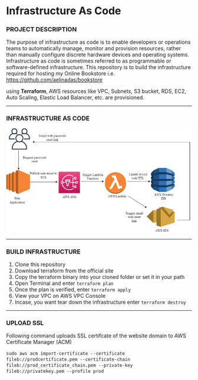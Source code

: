 # Infrastructure As Code

### PROJECT DESCRIPTION

The purpose of infrastructure as code is to enable developers or operations teams to automatically manage, monitor and provision resources, rather than manually configure discrete hardware devices and operating systems.
Infrastructure as code is sometimes referred to as programmable or software-defined infrastructure.
This repository is to build the infrastructure required for hosting my Online Bookstore i.e. https://github.com/aelinadas/bookstore

using **Terraform**, AWS resources like VPC, Subnets, S3 bucket, RDS, EC2, Auto Scaling, Elastic Load Balancer, etc. are provisioned.

---

### INFRASTRUCTURE AS CODE

<img alt="IaaC" src="https://github.com/aelinadas/aws-infrastructure/blob/main/images/Lambda.png" />

---

### BUILD INFRASTRUCTURE

1. Clone this repository
2. Download terraform from the official site
3. Copy the terraform binary into your cloned folder or set it in your path
4. Open Terminal and enter `terraform plan`
5. Once the plan is verified, enter `terraform apply`
6. View your VPC on AWS VPC Console
7. Incase, you want tear down the infrastructure enter `terraform destroy`

---

### UPLOAD SSL

Following command uploads SSL certifcate of the website domain to AWS Certificate Manager (ACM)

```
sudo aws acm import-certificate --certificate fileb://prodcertificate.pem --certificate-chain fileb://prod_certificate_chain.pem --private-key fileb://privatekey.pem --profile prod
```